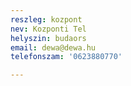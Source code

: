 ```yaml
---
reszleg: kozpont
nev: Kozponti Tel
helyszin: budaors
email: dewa@dewa.hu
telefonszam: '0623880770'

---
```

